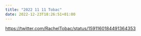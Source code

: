 ```yaml
---
title: "2022 11 11 Tobac"
date: 2022-12-23T18:26:51+01:00
---
```


https://twitter.com/RachelTobac/status/1591160184491364353
